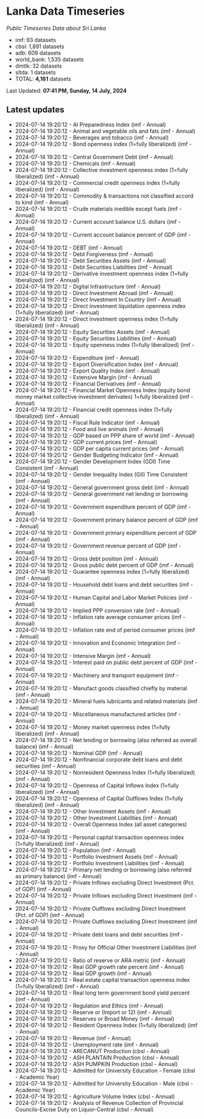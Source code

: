 # Lanka Data Timeseries
*Public Timeseries Data about Sri Lanka*

* imf: 93 datasets
* cbsl: 1,891 datasets
* adb: 609 datasets
* world_bank: 1,535 datasets
* dmtlk: 32 datasets
* sltda: 1 datasets
* TOTAL: **4,161** datasets

Last Updated: **07:41 PM, Sunday, 14 July, 2024**

## Latest updates

* 2024-07-14 19:20:12 - AI Preparedness Index (imf - Annual)
* 2024-07-14 19:20:12 - Animal and vegetable oils and fats (imf - Annual)
* 2024-07-14 19:20:12 - Beverages and tobacco (imf - Annual)
* 2024-07-14 19:20:12 - Bond openness index (1=fully liberalized) (imf - Annual)
* 2024-07-14 19:20:12 - Central Government Debt (imf - Annual)
* 2024-07-14 19:20:12 - Chemicals (imf - Annual)
* 2024-07-14 19:20:12 - Collective investment openness index (1=fully liberalized) (imf - Annual)
* 2024-07-14 19:20:12 - Commercial credit openness index (1=fully liberalized) (imf - Annual)
* 2024-07-14 19:20:12 - Commodity & transactions not classified accord to kind (imf - Annual)
* 2024-07-14 19:20:12 - Crude materials inedible except fuels (imf - Annual)
* 2024-07-14 19:20:12 - Current account balance U.S. dollars (imf - Annual)
* 2024-07-14 19:20:12 - Current account balance percent of GDP (imf - Annual)
* 2024-07-14 19:20:12 - DEBT (imf - Annual)
* 2024-07-14 19:20:12 - Debt Forgiveness (imf - Annual)
* 2024-07-14 19:20:12 - Debt Securities Assets (imf - Annual)
* 2024-07-14 19:20:12 - Debt Securities Liabilities (imf - Annual)
* 2024-07-14 19:20:12 - Derivative investment openness index (1=fully liberalized) (imf - Annual)
* 2024-07-14 19:20:12 - Digital Infrastructure (imf - Annual)
* 2024-07-14 19:20:12 - Direct Investment Abroad (imf - Annual)
* 2024-07-14 19:20:12 - Direct Investment In Country (imf - Annual)
* 2024-07-14 19:20:12 - Direct investment liquidation openness index (1=fully liberalized) (imf - Annual)
* 2024-07-14 19:20:12 - Direct investment openness index (1=fully liberalized) (imf - Annual)
* 2024-07-14 19:20:12 - Equity Securities Assets (imf - Annual)
* 2024-07-14 19:20:12 - Equity Securities Liabilities (imf - Annual)
* 2024-07-14 19:20:12 - Equity openness index (1=fully liberalized) (imf - Annual)
* 2024-07-14 19:20:12 - Expenditure (imf - Annual)
* 2024-07-14 19:20:12 - Export Diversification Index (imf - Annual)
* 2024-07-14 19:20:12 - Export Quality Index (imf - Annual)
* 2024-07-14 19:20:12 - Extensive Margin (imf - Annual)
* 2024-07-14 19:20:12 - Financial Derivatives (imf - Annual)
* 2024-07-14 19:20:12 - Financial Market Openness Index (equity bond money market collective investment derivates) 1=fully liberalized (imf - Annual)
* 2024-07-14 19:20:12 - Financial credit openness index (1=fully liberalized) (imf - Annual)
* 2024-07-14 19:20:12 - Fiscal Rule Indicator (imf - Annual)
* 2024-07-14 19:20:12 - Food and live animals (imf - Annual)
* 2024-07-14 19:20:12 - GDP based on PPP share of world (imf - Annual)
* 2024-07-14 19:20:12 - GDP current prices (imf - Annual)
* 2024-07-14 19:20:12 - GDP per capita current prices (imf - Annual)
* 2024-07-14 19:20:12 - Gender Budgeting Indicator (imf - Annual)
* 2024-07-14 19:20:12 - Gender Development Index (GDI) Time Consistent (imf - Annual)
* 2024-07-14 19:20:12 - Gender Inequality Index (GII) Time Consistent (imf - Annual)
* 2024-07-14 19:20:12 - General government gross debt (imf - Annual)
* 2024-07-14 19:20:12 - General government net lending or borrowing (imf - Annual)
* 2024-07-14 19:20:12 - Government expenditure percent of GDP (imf - Annual)
* 2024-07-14 19:20:12 - Government primary balance percent of GDP (imf - Annual)
* 2024-07-14 19:20:12 - Government primary expenditure percent of GDP (imf - Annual)
* 2024-07-14 19:20:12 - Government revenue percent of GDP (imf - Annual)
* 2024-07-14 19:20:12 - Gross debt position (imf - Annual)
* 2024-07-14 19:20:12 - Gross public debt percent of GDP (imf - Annual)
* 2024-07-14 19:20:12 - Guarantee openness index (1=fully liberalized) (imf - Annual)
* 2024-07-14 19:20:12 - Household debt loans and debt securities (imf - Annual)
* 2024-07-14 19:20:12 - Human Capital and Labor Market Policies (imf - Annual)
* 2024-07-14 19:20:12 - Implied PPP conversion rate (imf - Annual)
* 2024-07-14 19:20:12 - Inflation rate average consumer prices (imf - Annual)
* 2024-07-14 19:20:12 - Inflation rate end of period consumer prices (imf - Annual)
* 2024-07-14 19:20:12 - Innovation and Economic Integration (imf - Annual)
* 2024-07-14 19:20:12 - Intensive Margin (imf - Annual)
* 2024-07-14 19:20:12 - Interest paid on public debt percent of GDP (imf - Annual)
* 2024-07-14 19:20:12 - Machinery and transport equipment (imf - Annual)
* 2024-07-14 19:20:12 - Manufact goods classified chiefly by material (imf - Annual)
* 2024-07-14 19:20:12 - Mineral fuels lubricants and related materials (imf - Annual)
* 2024-07-14 19:20:12 - Miscellaneous manufactured articles (imf - Annual)
* 2024-07-14 19:20:12 - Money market openness index (1=fully liberalized) (imf - Annual)
* 2024-07-14 19:20:12 - Net lending or borrowing (also referred as overall balance) (imf - Annual)
* 2024-07-14 19:20:12 - Nominal GDP (imf - Annual)
* 2024-07-14 19:20:12 - Nonfinancial corporate debt loans and debt securities (imf - Annual)
* 2024-07-14 19:20:12 - Nonresident Openness Index (1=fully liberalized) (imf - Annual)
* 2024-07-14 19:20:12 - Openness of Capital Inflows Index (1=fully liberalized) (imf - Annual)
* 2024-07-14 19:20:12 - Openness of Capital Outflows Index (1=fully liberalized) (imf - Annual)
* 2024-07-14 19:20:12 - Other Investment Assets (imf - Annual)
* 2024-07-14 19:20:12 - Other Investment Liabilities (imf - Annual)
* 2024-07-14 19:20:12 - Overall Openness Index (all asset categories) (imf - Annual)
* 2024-07-14 19:20:12 - Personal capital transaction openness index (1=fully liberalized) (imf - Annual)
* 2024-07-14 19:20:12 - Population (imf - Annual)
* 2024-07-14 19:20:12 - Portfolio Investment Assets (imf - Annual)
* 2024-07-14 19:20:12 - Portfolio Investment Liabilities (imf - Annual)
* 2024-07-14 19:20:12 - Primary net lending or borrowing (also referred as primary balance) (imf - Annual)
* 2024-07-14 19:20:12 - Private Inflows excluding Direct Investment (Pct. of GDP) (imf - Annual)
* 2024-07-14 19:20:12 - Private Inflows excluding Direct Investment (imf - Annual)
* 2024-07-14 19:20:12 - Private Outflows excluding Direct Investment (Pct. of GDP) (imf - Annual)
* 2024-07-14 19:20:12 - Private Outflows excluding Direct Investment (imf - Annual)
* 2024-07-14 19:20:12 - Private debt loans and debt securities (imf - Annual)
* 2024-07-14 19:20:12 - Proxy for Official Other Investment Liabilities (imf - Annual)
* 2024-07-14 19:20:12 - Ratio of reserve or ARA metric (imf - Annual)
* 2024-07-14 19:20:12 - Real GDP growth rate percent (imf - Annual)
* 2024-07-14 19:20:12 - Real GDP growth (imf - Annual)
* 2024-07-14 19:20:12 - Real estate capital transaction openness index (1=fully liberalized) (imf - Annual)
* 2024-07-14 19:20:12 - Real long term government bond yield percent (imf - Annual)
* 2024-07-14 19:20:12 - Regulation and Ethics (imf - Annual)
* 2024-07-14 19:20:12 - Reserve or (Import or 12) (imf - Annual)
* 2024-07-14 19:20:12 - Reserves or Broad Money (imf - Annual)
* 2024-07-14 19:20:12 - Resident Openness Index (1=fully liberalized) (imf - Annual)
* 2024-07-14 19:20:12 - Revenue (imf - Annual)
* 2024-07-14 19:20:12 - Unemployment rate (imf - Annual)
* 2024-07-14 19:20:12 - ARECANUT Production (cbsl - Annual)
* 2024-07-14 19:20:12 - ASH PLANTAIN Production (cbsl - Annual)
* 2024-07-14 19:20:12 - ASH PUMPKIN Production (cbsl - Annual)
* 2024-07-14 19:20:12 - Admitted for University Education - Female (cbsl - Academic Year)
* 2024-07-14 19:20:12 - Admitted for University Education - Male (cbsl - Academic Year)
* 2024-07-14 19:20:12 - Agriculture Volume Index (cbsl - Annual)
* 2024-07-14 19:20:12 - Analysis of Revenue Collection of Provincial Councils-Excise Duty on Liquor-Central (cbsl - Annual)